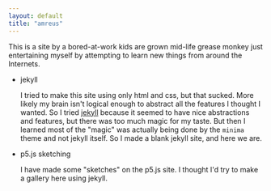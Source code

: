 ```yaml
---
layout: default
title: "amreus"
---
```




This is a site by a bored-at-work kids are grown mid-life grease monkey just entertaining myself by attempting to learn new things from around the Internets.

* jekyll 
    
    I tried to make this site using only html and css, but that sucked.  More likely my brain isn't logical enough to abstract all the features I thought I wanted.
    So I tried [jekyll](https://jekyllrb.com/) because it seemed to have nice abstractions and features, but there was too much magic for my taste.
    But then I learned most of the "magic" was actually being done by the `minima` theme and not jekyll itself. So I made a blank jekyll site, and here we are.


* p5.js sketching

    I have made some "sketches" on the p5.js site.  I thought I'd try to make a gallery here using jekyll. 


<!--
* cooking, eating and drinking
* late mid-life wondering
* working
* sketchuping
-->
